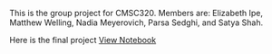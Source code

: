 This is the group project for CMSC320. Members are: Elizabeth Ipe, Matthew Welling, Nadia Meyerovich, Parsa Sedghi, and Satya Shah.

Here is the final project 
<a href="FinalProject.html">View Notebook</a>

